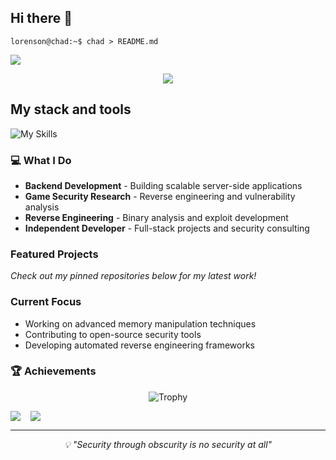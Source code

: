 ## Hi there 👋
```console
lorenson@chad:~$ chad > README.md
```
![](https://komarev.com/ghpvc/?username=chadlrnsn&style=plastic)

<div align="center">
    <img src="https://media.tenor.com/WDQCVNX8Oq4AAAAj/touhou-koakuma.gif" style="background: transparent;" />
</div>

## My stack and tools

![My Skills](https://skillicons.dev/icons?i=git,githubactions,c,cpp,rust,lua,python,php,docker,mysql,nodejs,cmake,bash,blender,cloudflare)



### 💻 What I Do
- **Backend Development** - Building scalable server-side applications
- **Game Security Research** - Reverse engineering and vulnerability analysis  
- **Reverse Engineering** - Binary analysis and exploit development
- **Independent Developer** - Full-stack projects and security consulting

### Featured Projects
<!-- Pin your best repositories and they'll show up here automatically -->
*Check out my pinned repositories below for my latest work!*

### Current Focus
- Working on advanced memory manipulation techniques
- Contributing to open-source security tools  
- Developing automated reverse engineering frameworks

### 🏆 Achievements
<div align="center">


![Trophy](https://github-profile-trophy.vercel.app/?username=chadlrnsn&theme=dracula&no-frame=true&column=7&margin-w=15&margin-h=15)

</div>

<div align="left" style="display: flex; align-items: flex-start; gap: 16px;"><a href="https://discord.com/users/260781677708574721"><img src="https://lanyard.cnrad.dev/api/260781677708574721?theme=dark&showDisplayName=true&hideDecoration=true&hideBadges=true&hideTag=true" /></a><a alt="Recently played"><img src="https://spotify-recently-played-readme.vercel.app/api?user=aak2e12dze2ejqnu3868ss95o"/></a></div>

---

<div align="center">
    <i>💡 "Security through obscurity is no security at all"</i>
</div>
